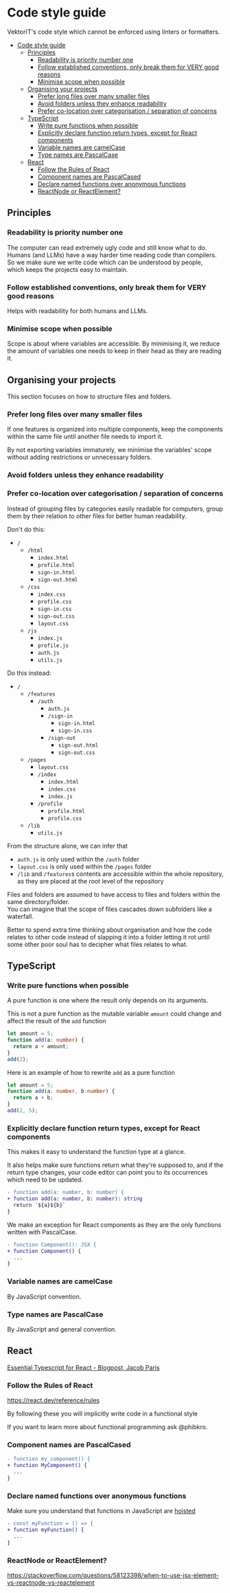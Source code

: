 # Code style guide

VektorIT's code style which cannot be enforced using linters or formatters.

- [Code style guide](#code-style-guide)
  - [Principles](#principles)
    - [Readability is priority number one](#readability-is-priority-number-one)
    - [Follow established conventions, only break them for VERY good reasons](#follow-established-conventions-only-break-them-for-very-good-reasons)
    - [Minimise scope when possible](#minimise-scope-when-possible)
  - [Organising your projects](#organising-your-projects)
    - [Prefer long files over many smaller files](#prefer-long-files-over-many-smaller-files)
    - [Avoid folders unless they enhance readability](#avoid-folders-unless-they-enhance-readability)
    - [Prefer co-location over categorisation / separation of concerns](#prefer-co-location-over-categorisation--separation-of-concerns)
  - [TypeScript](#typescript)
    - [Write pure functions when possible](#write-pure-functions-when-possible)
    - [Explicitly declare function return types, except for React components](#explicitly-declare-function-return-types-except-for-react-components)
    - [Variable names are camelCase](#variable-names-are-camelcase)
    - [Type names are PascalCase](#type-names-are-pascalcase)
  - [React](#react)
    - [Follow the Rules of React](#follow-the-rules-of-react)
    - [Component names are PascalCased](#component-names-are-pascalcased)
    - [Declare named functions over anonymous functions](#declare-named-functions-over-anonymous-functions)
    - [ReactNode or ReactElement?](#reactnode-or-reactelement)

## Principles

### Readability is priority number one

The computer can read extremely ugly code and still know what to do.\
Humans (and LLMs) have a way harder time reading code than compilers.\
So we make sure we write code which can be understood by people,\
which keeps the projects easy to maintain.

### Follow established conventions, only break them for VERY good reasons

Helps with readability for both humans and LLMs.

### Minimise scope when possible

Scope is about where variables are accessible.
By minimising it, we reduce the amount of variables one needs to keep in their head as they are reading it.

## Organising your projects

This section focuses on how to structure files and folders.

### Prefer long files over many smaller files

If one features is organized into multiple components,
keep the components within the same file until another file needs to import it.

By not exporting variables immaturely,
we minimise the variables' scope without adding restrictions or unnecessary folders.

### Avoid folders unless they enhance readability

### Prefer co-location over categorisation / separation of concerns

Instead of grouping files by categories easily readable for computers,
group them by their relation to other files for better human readability.

Don't do this:

- `/`
  - `/html`
    - `index.html`
    - `profile.html`
    - `sign-in.html`
    - `sign-out.html`
  - `/css`
    - `index.css`
    - `profile.css`
    - `sign-in.css`
    - `sign-out.css`
    - `layout.css`
  - `/js`
    - `index.js`
    - `profile.js`
    - `auth.js`
    - `utils.js`

Do this instead:

- `/`
  - `/features`
    - `/auth`
      - `auth.js`
      - `/sign-in`
        - `sign-in.html`
        - `sign-in.css`
      - `/sign-out`
        - `sign-out.html`
        - `sign-out.css`
  - `/pages`
    - `layout.css`
    - `/index`
      - `index.html`
      - `index.css`
      - `index.js`
    - `/profile`
      - `profile.html`
      - `profile.css`
  - `/lib`
    - `utils.js`

From the structure alone, we can infer that

- `auth.js` is only used within the `/auth` folder
- `layout.css` is only used within the `/pages` folder
- `/lib` and `/features`s contents are accessible within the whole repository, as they are placed at the root level of the repository

Files and folders are assumed to have access to files and folders within the same directory/folder.\
You can imagine that the scope of files cascades down subfolders like a waterfall.

Better to spend extra time thinking about organisation and how the code relates to other code instead of slapping it into a folder letting it rot until some other poor soul has to decipher what files relates to what.

## TypeScript

### Write pure functions when possible

A pure function is one where the result only depends on its arguments.

This is not a pure function as the mutable variable `amount` could change and affect the result of the `add` function

```ts
let amount = 5;
function add(a: number) {
  return a + amount;
}
add(2);
```

Here is an example of how to rewrite `add` as a pure function

```ts
let amount = 5;
function add(a: number, b:number) {
  return a + b;
}
add(2, 5);
```

### Explicitly declare function return types, except for React components

This makes it easy to understand the function type at a glance.

It also helps make sure functions return what they're supposed to,
and if the return type changes,
your code editor can point you to its occurrences which need to be updated.

```diff
- function add(a: number, b: number) {
+ function add(a: number, b: number): string
  return `${a}${b}`
}
```

We make an exception for React components as they are the only functions written with PascalCase.

```diff
- function Component(): JSX {
+ function Component() {
  ...
}
```

### Variable names are camelCase

By JavaScript convention.

### Type names are PascalCase

By JavaScript and general convention.

## React

[Essential Typescript for React - Blogpost, Jacob Paris](https://www.jacobparis.com/content/react-ts)

### Follow the Rules of React

<https://react.dev/reference/rules>

By following these you will implicitly write code in a functional style

If you want to learn more about functional programming ask @phibkro.

### Component names are PascalCased

```diff
- function my_component() {
+ function MyComponent() {
  ...
}
```

### Declare named functions over anonymous functions

Make sure you understand that functions in JavaScript are [hoisted](https://developer.mozilla.org/en-US/docs/Web/JavaScript/Guide/Functions#function_hoisting)

```diff
- const myFunction = () => {
+ function myFunction() {
  ...
}
```


### ReactNode or ReactElement?

<https://stackoverflow.com/questions/58123398/when-to-use-jsx-element-vs-reactnode-vs-reactelement>
